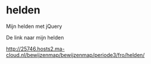 # helden
Mijn helden met jQuery

De link naar mijn helden

http://25746.hosts2.ma-cloud.nl/bewijzenmap/bewijzenmap/periode3/fro/helden/
